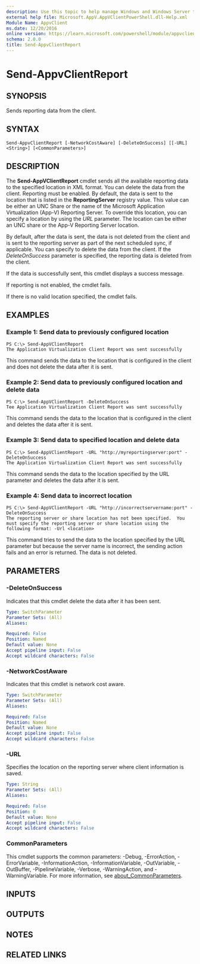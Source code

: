 ```yaml
---
description: Use this topic to help manage Windows and Windows Server technologies with Windows PowerShell.
external help file: Microsoft.AppV.AppVClientPowerShell.dll-Help.xml
Module Name: AppvClient
ms.date: 12/20/2016
online version: https://learn.microsoft.com/powershell/module/appvclient/send-appvclientreport?view=windowsserver2025-ps&wt.mc_id=ps-gethelp
schema: 2.0.0
title: Send-AppvClientReport
---
```


# Send-AppvClientReport

## SYNOPSIS
Sends reporting data from the client.

## SYNTAX

```
Send-AppvClientReport [-NetworkCostAware] [-DeleteOnSuccess] [[-URL] <String>] [<CommonParameters>]
```

## DESCRIPTION
The **Send-AppVClientReport** cmdlet sends all the available reporting data to the specified location in XML format.
You can delete the data from the client.
Reporting must be enabled.
By default, the data is sent to the location that is listed in the **ReportingServer** registry value.
This value can be either an UNC Share or the name of the Microsoft Application Virtualization (App-V) Reporting Server.
To override this location, you can specify a location by using the *URL* parameter.
The location can be either an UNC share or the App-V Reporting Server location.

By default, after the data is sent, the data is not deleted from the client and is sent to the reporting server as part of the next scheduled sync, if applicable.
You can specify to delete the data from the client.
If the *DeleteOnSuccess* parameter is specified, the reporting data is deleted from the client.

If the data is successfully sent, this cmdlet displays a success message.

If reporting is not enabled, the cmdlet fails.

If there is no valid location specified, the cmdlet fails.

## EXAMPLES

### Example 1: Send data to previously configured location
```
PS C:\> Send-AppVClientReport
The Application Virtualization Client Report was sent successfully
```

This command sends the data to the location that is configured in the client and does not delete the data after it is sent.

### Example 2: Send data to previously configured location and delete data
```
PS C:\> Send-AppVClientReport -DeleteOnSuccess
Tee Application Virtualization Client Report was sent successfully
```

This command sends the data to the location that is configured in the client and deletes the data after it is sent.

### Example 3: Send data to specified location and delete data
```
PS C:\> Send-AppVClientReport -URL "http://myreportingserver:port" -DeleteOnSuccess
The Application Virtualization Client Report was sent successfully
```

This command sends the data to the location specified by the URL parameter and deletes the data after it is sent.

### Example 4: Send data to incorrect location
```
PS C:\> Send-AppVClientReport -URL "http://incorrectservername:port" -DeleteOnSuccess
The reporting server or share location has not been specified.  You must specify the reporting server or share location using the following format: -Url <location>
```

This command tries to send the data to the location specified by the URL parameter but because the server name is incorrect, the sending action fails and an error is returned.
The data is not deleted.

## PARAMETERS

### -DeleteOnSuccess
Indicates that this cmdlet delete the data after it has been sent.

```yaml
Type: SwitchParameter
Parameter Sets: (All)
Aliases:

Required: False
Position: Named
Default value: None
Accept pipeline input: False
Accept wildcard characters: False
```

### -NetworkCostAware
Indicates that this cmdlet is network cost aware.

```yaml
Type: SwitchParameter
Parameter Sets: (All)
Aliases:

Required: False
Position: Named
Default value: None
Accept pipeline input: False
Accept wildcard characters: False
```

### -URL
Specifies the location on the reporting server where client information is saved.

```yaml
Type: String
Parameter Sets: (All)
Aliases:

Required: False
Position: 0
Default value: None
Accept pipeline input: False
Accept wildcard characters: False
```

### CommonParameters
This cmdlet supports the common parameters: -Debug, -ErrorAction, -ErrorVariable, -InformationAction, -InformationVariable, -OutVariable, -OutBuffer, -PipelineVariable, -Verbose, -WarningAction, and -WarningVariable. For more information, see [about_CommonParameters](https://go.microsoft.com/fwlink/?LinkID=113216).

## INPUTS

## OUTPUTS

## NOTES

## RELATED LINKS

